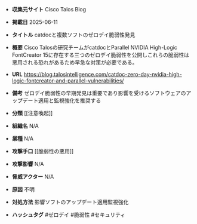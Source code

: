 - **収集元サイト**
Cisco Talos Blog

- **掲載日**
2025-06-11

- **タイトル**
catdocと複数ソフトのゼロデイ脆弱性発見

- **概要**
Cisco Talosの研究チームがcatdocとParallel NVIDIA High-Logic FontCreator 15に存在する三つのゼロデイ脆弱性を公開しこれらの脆弱性は悪用される恐れがあるため早急な対策が必要である。

- **URL**
https://blog.talosintelligence.com/catdoc-zero-day-nvidia-high-logic-fontcreator-and-parallel-vulnerabilities/

- **備考**
ゼロデイ脆弱性の早期発見は重要であり影響を受けるソフトウェアのアップデート適用と監視強化を推奨する

- **分類**
[[注意喚起]]

- **組織名**
N/A

- **業種**
N/A

- **攻撃手口**
[[脆弱性の悪用]]

- **攻撃影響**
N/A

- **脅威アクター**
N/A

- **原因**
不明

- **対処方法**
影響ソフトのアップデート適用監視強化

- **ハッシュタグ**
#ゼロデイ #脆弱性 #セキュリティ
